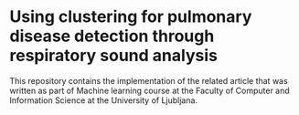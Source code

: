 # Using clustering for pulmonary disease detection through respiratory sound analysis
This repository contains the implementation of the related article that was written as part of Machine learning course at the Faculty of Computer and Information Science at the University of Ljubljana.